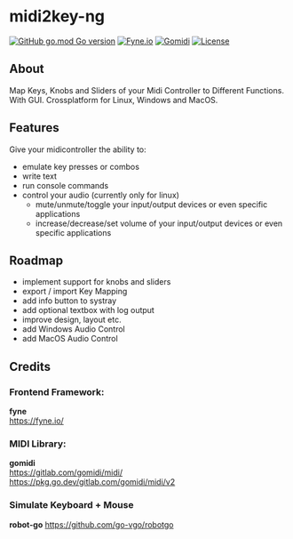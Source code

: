 # midi2key-ng
[![GitHub go.mod Go version](https://img.shields.io/github/go-mod/go-version/m10x/midi2key-ng)](https://golang.org/)
[![Fyne.io](https://img.shields.io/badge/Fyne-v2-blue)](https://fyne.io/)
[![Gomidi](https://img.shields.io/badge/Gomidi-v2-blue)](https://gitlab.com/gomidi/midi/)
[![License](https://img.shields.io/badge/License-Apache%202.0-blue.svg)](https://www.apache.org/licenses/LICENSE-2.0)

## About

Map Keys, Knobs and Sliders of your Midi Controller to Different Functions. With GUI. Crossplatform for Linux, Windows and MacOS.

## Features
Give your midicontroller the ability to:
- emulate key presses or combos
- write text
- run console commands
- control your audio (currently only for linux)
  - mute/unmute/toggle your input/output devices or even specific applications
  - increase/decrease/set volume of your input/output devices or even specific applications

## Roadmap
- implement support for knobs and sliders
- export / import Key Mapping
- add info button to systray
- add optional textbox with log output
- improve design, layout etc.
- add Windows Audio Control
- add MacOS Audio Control

## Credits

### Frontend Framework:  
**fyne**  
https://fyne.io/

### MIDI Library:
**gomidi**  
https://gitlab.com/gomidi/midi/ 
https://pkg.go.dev/gitlab.com/gomidi/midi/v2  

### Simulate Keyboard + Mouse
**robot-go**
https://github.com/go-vgo/robotgo
